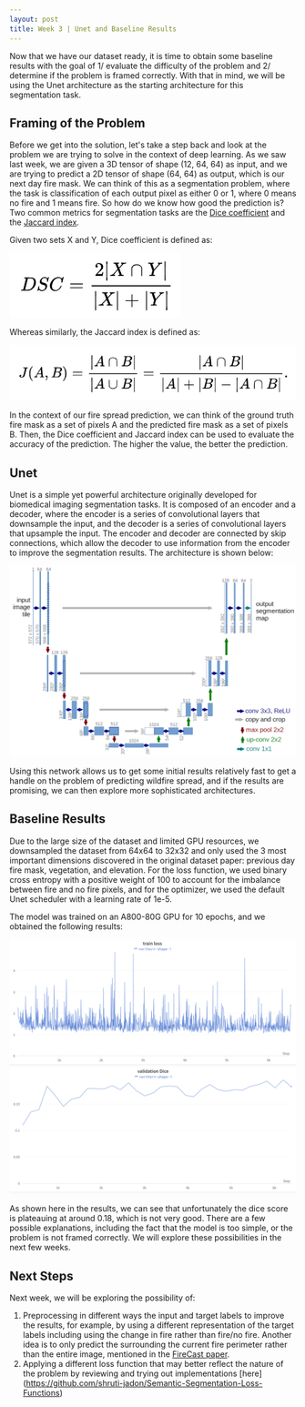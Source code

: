 ```yaml
---
layout: post
title: Week 3 | Unet and Baseline Results
---
```


Now that we have our dataset ready, it is time to obtain some baseline results with the goal of 1/ evaluate the difficulty of the problem and 2/ determine if the problem is framed correctly. With that in mind, we will be using the Unet architecture as the starting architecture for this segmentation task.

## Framing of the Problem

Before we get into the solution, let's take a step back and look at the problem we are trying to solve in the context of deep learning. As we saw last week, we are given a 3D tensor of shape (12, 64, 64) as input, and we are trying to predict a 2D tensor of shape (64, 64) as output, which is our next day fire mask. We can think of this as a segmentation problem, where the task is classification of each output pixel as either 0 or 1, where 0 means no fire and 1 means fire. So how do we know how good the prediction is? Two common metrics for segmentation tasks are the [Dice coefficient](https://en.wikipedia.org/wiki/S%C3%B8rensen%E2%80%93Dice_coefficient) and the [Jaccard index](https://en.wikipedia.org/wiki/Jaccard_index).

Given two sets X and Y, Dice coefficient is defined as:

![dice_coefficient](/images/dice_coefficient.png)

Whereas similarly, the Jaccard index is defined as:

![jaccard_index](/images/jaccard_index.png)

In the context of our fire spread prediction, we can think of the ground truth fire mask as a set of pixels A and the predicted fire mask as a set of pixels B. Then, the Dice coefficient and Jaccard index can be used to evaluate the accuracy of the prediction. The higher the value, the better the prediction. 

## Unet

Unet is a simple yet powerful architecture originally developed for biomedical imaging segmentation tasks. It is composed of an encoder and a decoder, where the encoder is a series of convolutional layers that downsample the input, and the decoder is a series of convolutional layers that upsample the input. The encoder and decoder are connected by skip connections, which allow the decoder to use information from the encoder to improve the segmentation results. The architecture is shown below:

![unet_image](/images/u-net-architecture.png)

Using this network allows us to get some initial results relatively fast to get a handle on the problem of predicting wildfire spread, and if the results are promising, we can then explore more sophisticated architectures.

## Baseline Results

Due to the large size of the dataset and limited GPU resources, we downsampled the dataset from 64x64 to 32x32 and only used the 3 most important dimensions discovered in the original dataset paper: previous day fire mask, vegetation, and elevation. For the loss function, we used binary cross entropy with a positive weight of 100 to account for the imbalance between fire and no fire pixels, and for the optimizer, we used the default Unet scheduler with a learning rate of 1e-5.

The model was trained on an A800-80G GPU for 10 epochs, and we obtained the following results:

![train_loss_unet](/images/train_loss_unet.png)
![validation_unet](/images/validation_unet.png)

As shown here in the results, we can see that unfortunately the dice score is plateauing at around 0.18, which is not very good. There are a few possible explanations, including the fact that the model is too simple, or the problem is not framed correctly. We will explore these possibilities in the next few weeks.

## Next Steps

Next week, we will be exploring the possibility of:

1. Preprocessing in different ways the input and target labels to improve the results, for example, by using a different representation of the target labels including using the change in fire rather than fire/no fire. Another idea is to only predict the surrounding the current fire perimeter rather than the entire image, mentioned in the [FireCast paper](https://www.ijcai.org/proceedings/2019/636).
2. Applying a different loss function that may better reflect the nature of the problem by reviewing and trying out implementations [here] (https://github.com/shruti-jadon/Semantic-Segmentation-Loss-Functions)